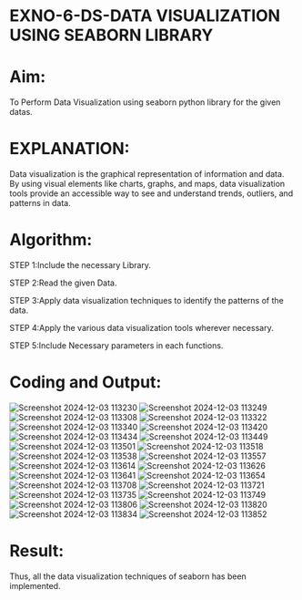 # EXNO-6-DS-DATA VISUALIZATION USING SEABORN LIBRARY

# Aim:
  To Perform Data Visualization using seaborn python library for the given datas.

# EXPLANATION:
Data visualization is the graphical representation of information and data. By using visual elements like charts, graphs, and maps, data visualization tools provide an accessible way to see and understand trends, outliers, and patterns in data.

# Algorithm:
STEP 1:Include the necessary Library.

STEP 2:Read the given Data.

STEP 3:Apply data visualization techniques to identify the patterns of the data.

STEP 4:Apply the various data visualization tools wherever necessary.

STEP 5:Include Necessary parameters in each functions.

# Coding and Output:
 ![Screenshot 2024-12-03 113230](https://github.com/user-attachments/assets/443b7c9a-231f-437d-93a4-c36bc45232e0)
![Screenshot 2024-12-03 113249](https://github.com/user-attachments/assets/8d80f289-7820-45ae-8654-188f2e059cb7)
![Screenshot 2024-12-03 113308](https://github.com/user-attachments/assets/af4d8538-5e56-4a63-8fca-90081320044c)
![Screenshot 2024-12-03 113322](https://github.com/user-attachments/assets/9f100de5-64db-4880-9a63-5616f0a55f0d)
![Screenshot 2024-12-03 113340](https://github.com/user-attachments/assets/cff99e03-a402-4303-a884-96d14668dd7d)
![Screenshot 2024-12-03 113420](https://github.com/user-attachments/assets/623027dc-16a7-49d9-9df8-5994d1f36659)
![Screenshot 2024-12-03 113434](https://github.com/user-attachments/assets/2c186d12-cc8a-4a38-9908-0d38cb5aa08c)
![Screenshot 2024-12-03 113449](https://github.com/user-attachments/assets/80d0a96b-ea09-461e-89e2-db0124e1c42d)
![Screenshot 2024-12-03 113501](https://github.com/user-attachments/assets/b13621db-de94-4f93-b96e-6d924cadf476)
![Screenshot 2024-12-03 113518](https://github.com/user-attachments/assets/6e314774-4d87-4435-b555-c9fb849d4e95)
![Screenshot 2024-12-03 113538](https://github.com/user-attachments/assets/7604087a-34b9-4431-843d-dc330646a123)
![Screenshot 2024-12-03 113557](https://github.com/user-attachments/assets/bd3299b7-82d9-4c0c-8cde-7bdb858d4e2e)
![Screenshot 2024-12-03 113614](https://github.com/user-attachments/assets/83b31dcf-3b3e-4c42-b67b-577bfe2a3615)
![Screenshot 2024-12-03 113626](https://github.com/user-attachments/assets/3cbc964c-7800-4d60-ad5f-7f7996d68936)
![Screenshot 2024-12-03 113641](https://github.com/user-attachments/assets/1b7b6251-f36a-4104-be2b-15d9dfbccfb9)
![Screenshot 2024-12-03 113654](https://github.com/user-attachments/assets/1edab5fc-2a2f-4bf9-be2b-f87bad0d5962)
![Screenshot 2024-12-03 113708](https://github.com/user-attachments/assets/f5b37b60-ec13-4433-8c3b-051ee35a2c13)
![Screenshot 2024-12-03 113721](https://github.com/user-attachments/assets/011ae529-3347-44bc-ac47-5e357e004d25)
![Screenshot 2024-12-03 113735](https://github.com/user-attachments/assets/2d360c5c-887a-4732-8341-ab5ecbc93c90)
![Screenshot 2024-12-03 113749](https://github.com/user-attachments/assets/f9753f6a-97ff-4fb1-859c-03c05d5785d3)
![Screenshot 2024-12-03 113806](https://github.com/user-attachments/assets/c8805ef2-abeb-4a1a-8444-dd438ab54125)
![Screenshot 2024-12-03 113820](https://github.com/user-attachments/assets/8a0b90e5-43ec-41be-a603-5cac049cf3ca)
![Screenshot 2024-12-03 113834](https://github.com/user-attachments/assets/f4ef20cd-779e-42d6-9f52-3acc7b1dd092)
![Screenshot 2024-12-03 113852](https://github.com/user-attachments/assets/10ff3d1f-1324-4f2e-af99-19508768672e)


# Result:
 Thus, all the data visualization techniques of seaborn has been implemented.
